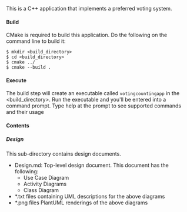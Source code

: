 This is a C++ application that implements a preferred voting system. 

#### Build

CMake is required to build this application. Do the following on the command line to build it:

    $ mkdir <build_directory>
    $ cd <build_directory>
    $ cmake ../
    $ cmake --build .

#### Execute

The build step will create an executable called `votingcountingapp` in the <build_directory>. Run the executable and you'll
be entered into a command prompt. Type help at the prompt to see supported commands and their usage


#### Contents

##### Design
This sub-directory contains design documents. 

* Design.md: Top-level design document. This document has the following:
  * Use Case Diagram
  * Activity Diagrams 
  * Class Diagram
* \*.txt files containing UML descriptions for the above diagrams
* \*.png files PlantUML renderings of the above diagrams